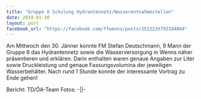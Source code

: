 ```yaml
---
title: "Gruppe 6 Schulung Hydrantennetz/Wasserentnahmestellen"
date: 2019-01-30
layout: post
facebook_url: "https://facebook.com/ffwenns/posts/2512235792184864"
---
```


Am Mittwoch den 30. Jänner konnte FM Stefan Deutschmann, 9 Mann der Gruppe 6 das Hydrantennetz sowie die Wasserversorgung in Wenns näher präsentieren und erklären. Darin enthalten waren genaue Angaben zur Liter sowie Druckleistung und genaue Fassungsvolumina der jeweiligen Wasserbehälter.
Nach rund 1 Stunde konnte der interessante Vortrag zu Ende gehen! 

Bericht: TD/ÖA-Team
Fotos: -||-